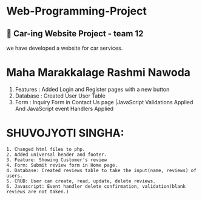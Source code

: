 # Web-Programming-Project

## 🚗 Car-ing Website Project - team 12

we have developed a website for car services.

# Maha Marakkalage Rashmi Nawoda

1. Features : Added Login and Register pages with a new button
2. Database : Created User User Table
3. Form : Inquiry Form in Contact Us page |JavaScript Validations Applied And JavaScript event Handlers Applied

# SHUVOJYOTI SINGHA:

    1. Changed html files to php.
    2. Added universal header and footer.
    3. Feature: Showing Customer's review
    4. Form: Submit review form in Home page.
    4. Database: Created reviews table to take the input(name, reviews) of users.
    5. CRUD: User can create, read, update, delete reviews.
    6. Javascript: Event handler delete confirmation, validation(blank reviews are not taken.)
